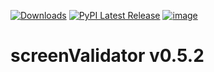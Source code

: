 [![Downloads](https://static.pepy.tech/badge/screenValidator)](https://pepy.tech/project/screenValidator)
[![PyPI Latest Release](https://img.shields.io/pypi/v/screenValidator.svg)](https://pypi.org/project/screenValidator/)
[![image](https://img.shields.io/pypi/pyversions/screenValidator.svg)](https://pypi.org/project/screenValidator/)

# screenValidator v0.5.2